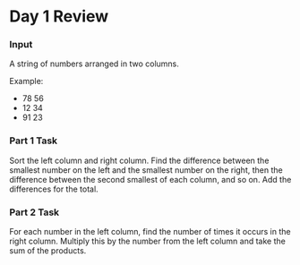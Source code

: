 # Day 1 Review
  
### Input
A string of numbers arranged in two columns.

Example:
- 78 56
- 12 34
- 91 23

### Part 1 Task
Sort the left column and right column. Find the difference between the smallest number on the left and the smallest number on the right, then the difference between the second smallest of each column, and so on. Add the differences for the total.

### Part 2 Task
For each number in the left column, find the number of times it occurs in the right column. Multiply this by the number from the left column and take the sum of the products.
